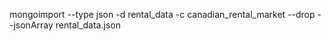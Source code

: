 mongoimport --type json -d rental_data -c canadian_rental_market --drop --jsonArray rental_data.json